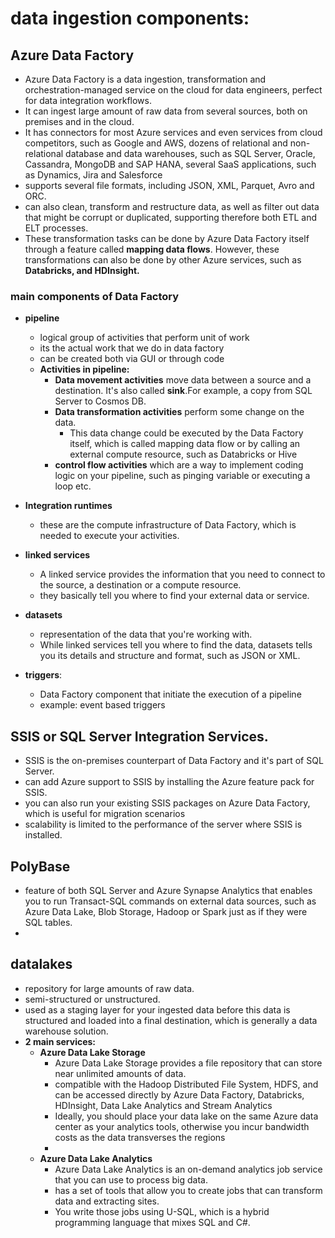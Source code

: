 
# data ingestion components:

## Azure Data Factory

- Azure Data Factory is a data ingestion, transformation and orchestration-managed service on the cloud for data engineers, perfect for data integration workflows.
- It can ingest large amount of raw data from several sources, both on premises and in the cloud.
- It has connectors for most Azure services and even services from cloud competitors, such as Google and AWS, dozens of relational and non-relational database and data warehouses, such as SQL Server, Oracle, Cassandra, MongoDB and SAP HANA, several SaaS applications, such as Dynamics, Jira and Salesforce
- supports several file formats, including JSON, XML, Parquet, Avro and ORC.
- can also clean, transform and restructure data, as well as filter out data that might be corrupt or duplicated, supporting therefore both ETL and ELT processes.
- These transformation tasks can be done by Azure Data Factory itself through a feature called **mapping data flows**. However, these transformations can also be done by other Azure services, such as **Databricks, and HDInsight.**

### main components of Data Factory

- **pipeline**
  - logical group of activities that perform unit of work
  - its the actual work that we do in data factory 
  - can be created both via GUI or through code
  - **Activities in pipeline:**
    - **Data movement activities** move data between a source and a destination. It's also called **sink**.For example, a copy from SQL Server to Cosmos DB.
    - **Data transformation activities** perform some change on the data.
      - This data change could be executed by the Data Factory itself, which is called mapping data flow or by calling an external compute resource, such as Databricks or Hive
    - **control flow activities**  which are a way to implement coding logic on your pipeline, such as pinging variable or executing a loop etc.

- **Integration runtimes** 
  - these are the compute infrastructure of Data Factory, which is needed to execute your activities.
- **linked services**
  - A linked service provides the information that you need to connect to the source, a destination or a compute resource.
  - they basically tell you where to find your external data or service.

- **datasets**
  - representation of the data that you're working with.
  - While linked services tell you where to find the data, datasets tells you its details and structure and format, such as JSON or XML.

- **triggers**: 
  - Data Factory component that initiate the execution of a pipeline
  - example: event based triggers

## SSIS or SQL Server Integration Services.

- SSIS is the on-premises counterpart of Data Factory and it's part of SQL Server.
- can add Azure support to SSIS by installing the Azure feature pack for SSIS.
- you can also run your existing SSIS packages on Azure Data Factory, which is useful for migration scenarios
- scalability is limited to the performance of the server where SSIS is installed.


## PolyBase

- feature of both SQL Server and Azure Synapse Analytics that enables you to run Transact-SQL commands on external data sources, such as Azure Data Lake, Blob Storage, Hadoop or Spark just as if they were SQL tables.
- 
## datalakes

- repository for large amounts of raw data.
- semi-structured or unstructured.
- used as a staging layer for your ingested data before this data is structured and loaded into a final destination, which is generally a data warehouse solution.
- **2 main services:**
  - **Azure Data Lake Storage** 
    - Azure Data Lake Storage provides a file repository that can store near unlimited amounts of data.
    - compatible with the Hadoop Distributed File System, HDFS, and can be accessed directly by Azure Data Factory, Databricks, HDInsight, Data Lake Analytics and Stream Analytics
    - Ideally, you should place your data lake on the same Azure data center as your analytics tools, otherwise you incur bandwidth costs as the data transverses the regions
    - 
  - **Azure Data Lake Analytics**
    - Azure Data Lake Analytics is an on-demand analytics job service that you can use to process big data.
    - has a set of tools that allow you to create jobs that can transform data and extracting sites.
    - You write those jobs using U-SQL, which is a hybrid programming language that mixes SQL and C#.